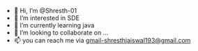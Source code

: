 - 👋 Hi, I’m @Shresth-01
- 👀 I’m interested in SDE 
- 🌱 I’m currently learning java
- 💞️ I’m looking to collaborate on ...
- 📫 you can reach me via gmail-shresthjaiswal193@gmail.com

<!---
Shresth-01/Shresth-01 is a ✨ special ✨ repository because its `README.md` (this file) appears on your GitHub profile.
You can click the Preview link to take a look at your changes.
--->
